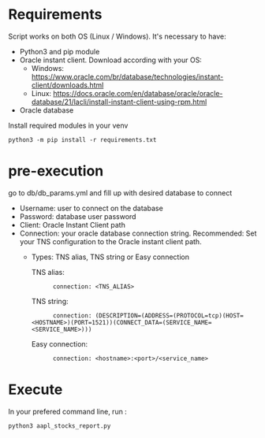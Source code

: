 # Requirements
Script works on both OS (Linux / Windows). It's necessary to have:
  - Python3 and pip module 
  - Oracle instant client. Download according with your OS:
  	-  Windows: https://www.oracle.com/br/database/technologies/instant-client/downloads.html
  	-  Linux: https://docs.oracle.com/en/database/oracle/oracle-database/21/lacli/install-instant-client-using-rpm.html
  - Oracle database
 
 Install required modules in your venv
 
 	python3 -m pip install -r requirements.txt
# pre-execution
go to db/db_params.yml and fill up with desired database to connect

  - Username: user to connect on the database
  - Password: database user password
  - Client: Oracle Instant Client path
  - Connection: your oracle database connection string. Recommended: Set your TNS configuration to the Oracle instant client path.
	- Types: TNS alias, TNS string or Easy connection
	
	
		TNS alias:
				
				connection: <TNS_ALIAS>
	
		TNS string:
				
				connection: (DESCRIPTION=(ADDRESS=(PROTOCOL=tcp)(HOST=<HOSTNAME>)(PORT=1521))(CONNECT_DATA=(SERVICE_NAME=<SERVICE_NAME>)))
				
		Easy connection:
		
				connection: <hostname>:<port>/<service_name>
# Execute
In your prefered command line, run :

	python3 aapl_stocks_report.py
